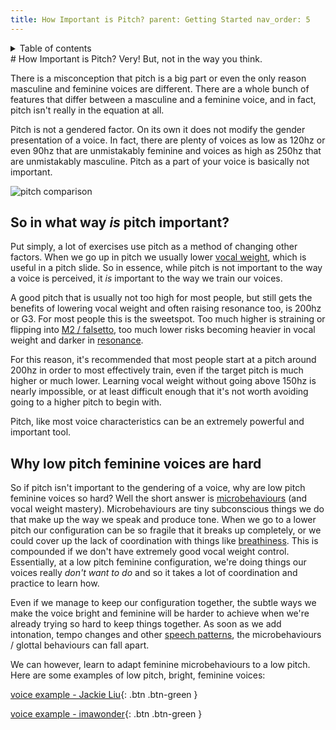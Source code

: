 ```yaml
---
title: How Important is Pitch? parent: Getting Started nav_order: 5
---
```

<details closed markdown="block">
  <summary>
    Table of contents
  </summary>
{: .text-delta }
1. TOC
{:toc}
</details>
# How Important is Pitch?
Very! But, not in the way you think.

There is a misconception that pitch is a big part or even the only reason
masculine and feminine voices are different. There are a whole bunch of features
that differ between a masculine and a feminine voice, and in fact, pitch isn't
really in the equation at all.

Pitch is not a gendered factor. On its own it does not modify the gender
presentation of a voice. In fact, there are plenty of voices as low as 120hz or
even 90hz that are unmistakably feminine and voices as high as 250hz that are
unmistakably masculine. Pitch as a part of your voice is basically not
important.

![pitch comparison](/img/spectropitchcomparison.png)

## So in what way _is_ pitch important?
Put simply, a lot of exercises use pitch as a method of changing other factors.
When we go up in pitch we usually lower [vocal
weight](/wiki/pages/vocal-weight), which is useful in a pitch slide. So in
essence, while pitch is not important to the way a voice is perceived, it _is_
important to the way we train our voices.

A good pitch that is usually not too high for most people, but still gets the
benefits of lowering vocal weight and often raising resonance too, is 200hz or
G3. For most people this is the sweetspot. Too much higher is straining or
flipping into [M2 / falsetto](/wiki/pages/other-resources/mechanisms), too much
lower risks becoming heavier in vocal weight and darker in
[resonance](/wiki/pages/resonance).

For this reason, it's recommended that most people start at a pitch around 200hz
in order to most effectively train, even if the target pitch is much higher or
much lower. Learning vocal weight without going above 150hz is nearly
impossible, or at least difficult enough that it's not worth avoiding going to a
higher pitch to begin with.

Pitch, like most voice characteristics can be an extremely powerful and
important tool.

## Why low pitch feminine voices are hard
So if pitch isn't important to the gendering of a voice, why are low pitch
feminine voices so hard? Well the short answer is
[microbehaviours](/wiki/pages/microbehaviours) (and vocal weight mastery).
Microbehaviours are tiny subconscious things we do that make up the way we speak
and produce tone. When we go to a lower pitch our configuration can be so
fragile that it breaks up completely, or we could cover up the lack of
coordination with things like [breathiness](/wiki/pages/clarity/breathiness).
This is compounded if we don't have extremely good vocal weight control.
Essentially, at a low pitch feminine configuration, we're doing things our
voices really _don't want to do_ and so it takes a lot of coordination and
practice to learn how.

Even if we manage to keep our configuration together, the subtle ways we make
the voice bright and feminine will be harder to achieve when we're already
trying so hard to keep things together. As soon as we add intonation, tempo
changes and other [speech patterns](/wiki/pages/speech-patterns), the
microbehaviours / glottal behaviours can fall apart.

We can however, learn to adapt feminine microbehaviours to a low pitch. Here are
some examples of low pitch, bright, feminine voices:

[voice example - Jackie Liu](/wiki/pages/voice-examples/#jackie-liu){: .btn
.btn-green }

[voice example - imawonder](/wiki/pages/voice-examples/#imawonder){: .btn
.btn-green }






<!--  -->
